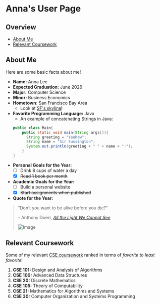# Anna's User Page
## Overview
- [About Me](#about-me)
- [Relevant Coursework](#relevant-coursework)

## About Me
Here are some basic facts about me!
- **Name:** Anna Lee
- **Expected Graduation:** June 2026
- **Major:** Computer Science
- **Minor:** Business Economics
- **Hometown:** San Francisco Bay Area
  - Look at [SF's skyline]()! 
- **Favorite Programming Language:** Java
  - An example of concatenating Strings in Java:
  ```java
  public class Main{
      public static void main(String args[]){
        String greeting = "Yeehaw";
        String name = "Sir Sussington";
        System.out.println(greeting + " " + name + "!");
      }
  }
  ```
- **Personal Goals for the Year:**
  - [ ] Drink 8 cups of water a day
  - [x] ~~Read 1 book per month~~
- **Academic Goals for the Year:**
  - [ ] Build a personal website
  - [x] ~~Start assignments when published~~
- **Quote for the Year:**
> “Don’t you want to be alive before you die?”
> 
> \- Anthony Doerr, *[All the Light We Cannot See](https://www.goodreads.com/en/book/show/18143977)*
> 
> ![Image]()
  
## Relevant Coursework
Some of my relevant [CSE coursework](https://catalog.ucsd.edu/courses/CSE.html) ranked in terms of *favorite to least favorite*!
1. **CSE 101:** Design and Analysis of Algorithms
2. **CSE 100:** Advanced Data Structures
3. **CSE 20:** Discrete Mathematics
4. **CSE 105:** Theory of Computability
5. **CSE 21:** Mathematics for Algorithms and Systems
6. **CSE 30:** Computer Organization and Systems Programming
